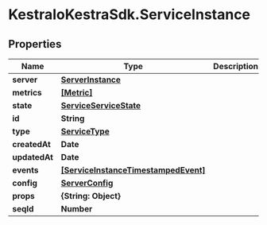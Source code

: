 # KestraIoKestraSdk.ServiceInstance

## Properties

Name | Type | Description | Notes
------------ | ------------- | ------------- | -------------
**server** | [**ServerInstance**](ServerInstance.md) |  | 
**metrics** | [**[Metric]**](Metric.md) |  | 
**state** | [**ServiceServiceState**](ServiceServiceState.md) |  | 
**id** | **String** |  | 
**type** | [**ServiceType**](ServiceType.md) |  | 
**createdAt** | **Date** |  | 
**updatedAt** | **Date** |  | 
**events** | [**[ServiceInstanceTimestampedEvent]**](ServiceInstanceTimestampedEvent.md) |  | 
**config** | [**ServerConfig**](ServerConfig.md) |  | 
**props** | **{String: Object}** |  | 
**seqId** | **Number** |  | 


